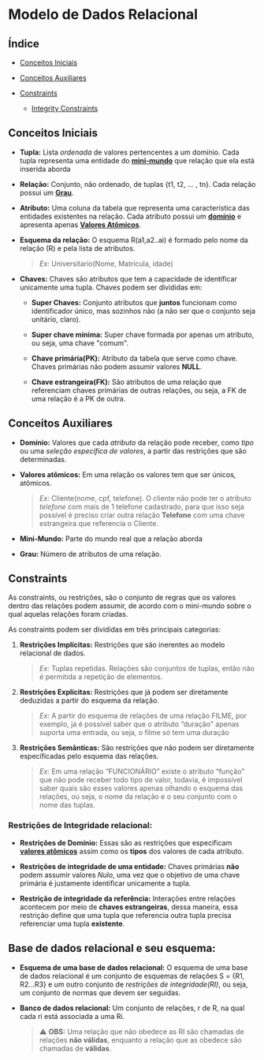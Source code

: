 # Modelo de Dados Relacional

## Índice
- [Conceitos Iniciais](#conceitos-iniciais)
- [Conceitos Auxiliares](#conceitos-auxiliares)
- [Constraints](#constraints)

    * [Integrity Constraints](#restrições-de-integridade-relacional)



## Conceitos Iniciais
- **Tupla:** Lista *ordenada* de valores pertencentes a um domínio. Cada tupla representa uma entidade do **[mini-mundo](#conceitos-auxiliares)** que relação que ela está inserida aborda

- **Relação:** Conjunto, não ordenado, de tuplas {t1, t2, ... , tn}. Cada relação possui um **[Grau](#conceitos-auxiliares)**.

- **Atributo:** Uma coluna da tabela que representa uma característica das entidades existentes na relação. Cada atributo possui um **[domínio](#conceitos-auxiliares)** e apresenta apenas **[Valores Atômicos](#conceitos-auxiliares)**.

- **Esquema da relação:** O esquema R(a1,a2..ai) é formado pelo nome da relação (R) e pela lista de atributos.
    > *Ex:* Universitario(Nome, Matrícula, idade)

- **Chaves:** Chaves são atributos que tem a capacidade de identificar unicamente uma tupla. Chaves podem ser divididas em:
    - **Super Chaves:** Conjunto atributos que **juntos** funcionam como identificador único, mas sozinhos não (a não ser que o conjunto seja unitário, claro).

    - **Super chave mínima:** Super chave formada por apenas um atributo, ou seja, uma chave "comum".

    - **Chave primária(PK):** Atributo da tabela que serve como chave. Chaves primárias não podem assumir valores **NULL**.

    - **Chave estrangeira(FK):** São atributos de uma relação que referenciam chaves primárias de outras relações, ou seja, a FK de uma relação é a PK de outra.


## Conceitos Auxiliares

- **Domínio:** Valores que cada *atributo* da relação pode receber, como *tipo* ou uma *seleção específica de valores*, a  partir das restrições que são determinadas.

- **Valores atômicos:** Em uma relação os valores tem que ser únicos, atômicos.
    > *Ex:* Cliente(nome, cpf, telefone). O cliente não pode ter o atributo *telefone* com mais de 1 telefone cadastrado, para que isso seja possível é preciso criar outra relação **Telefone** com uma chave estrangeira que referencia o Cliente.

- **Mini-Mundo:** Parte do mundo real que a relação aborda

- **Grau:** Número de atributos de uma relação.

## Constraints

As constraints, ou restrições, são o conjunto de regras que os valores dentro das relações podem assumir, de acordo com o mini-mundo sobre o qual aquelas relações foram criadas. 

As constraints podem ser divididas em três principais categorias:
1. **Restrições Implícitas:** Restrições que são inerentes ao modelo relacional de dados.
    > *Ex:* Tuplas repetidas. Relações são conjuntos de tuplas, então não é permitida a repetição de elementos.

2. **Restrições Explícitas:** Restrições que já podem ser diretamente deduzidas a partir do esquema da relação.
    > *Ex:* A partir do esquema de relações de uma relação FILME, por exemplo, já é possível saber que o atributo “duração" apenas suporta uma entrada, ou seja, o filme só tem uma duração

3. **Restrições Semânticas:** São restrições que não podem ser diretamente especificadas pelo esquema das relações.
    > *Ex:* Em uma relação “FUNCIONÁRIO” existe o atributo “função” que não pode receber todo tipo de valor, todavia, é impossível saber quais são esses valores apenas olhando o esquema das relações, ou seja, o nome da relação e o seu conjunto com o nome das tuplas. 

### Restrições de Integridade relacional:

- **Restrições de Domínio:** Essas são as restrições que especificam **[valores atômicos](#conceitos-auxiliares)** assim como os **tipos** dos valores de cada atributo.

- **Restrições de integridade de uma entidade:** Chaves primárias **não** podem assumir valores *Nulo*, uma vez que o objetivo de uma chave primária é justamente identificar unicamente a tupla.

- **Restrição de integridade da referência:** Interações entre relações acontecem por meio de **chaves estrangeiras**, dessa maneira, essa restrição define que uma tupla que referencia outra tupla precisa referenciar uma tupla **existente**. 

## Base de dados relacional e seu esquema:
- **Esquema de uma base de dados relacional:** O esquema de uma base de dados relacional é um conjunto de esquemas de relações S = {R1, R2...R3} e um outro conjunto de *restrições de integridade(RI)*, ou seja, um conjunto de normas que devem ser seguidas.

- **Banco de dados relacional:** Um conjunto de relações, r de R, na qual cada ri está associada a uma Ri.
    > :warning: **OBS:** Uma relação que não obedece as RI são chamadas  de relações **não válidas**, enquanto a relação que as obedece são chamadas de **válidas**.